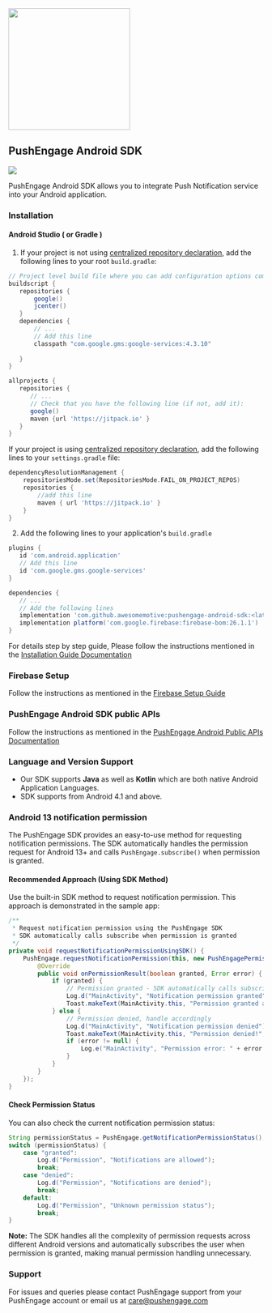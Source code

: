 <img src="https://assetscdn.pushengage.com/site_assets/img/pushengage-logo.png" width="240px"/>

## PushEngage Android SDK
[![](https://jitpack.io/v/awesomemotive/pushengage-android-sdk.svg)](https://jitpack.io/#awesomemotive/pushengage-android-sdk)

PushEngage Android SDK allows you to integrate Push Notification service into your Android application. 

### Installation

#### Android Studio ( or Gradle )

1. If your project is not using [centralized repository declaration](https://docs.gradle.org/current/userguide/declaring_repositories.html#sub:centralized-repository-declaration), add the following lines to your root `build.gradle`:
   
```groovy
// Project level build file where you can add configuration options common to all sub-projects/modules.
buildscript {
   repositories {
       google()
       jcenter()
   }
   dependencies {
       // ...
       // Add this line
       classpath "com.google.gms:google-services:4.3.10" 
       
   }
}

allprojects {
   repositories {
      // ...
      // Check that you have the following line (if not, add it):
      google()
      maven {url 'https://jitpack.io' }
   }
}
```
If your project is using [centralized repository declaration](https://docs.gradle.org/current/userguide/declaring_repositories.html#sub:centralized-repository-declaration), add the following lines to your `settings.gradle` file:

```groovy
dependencyResolutionManagement {
    repositoriesMode.set(RepositoriesMode.FAIL_ON_PROJECT_REPOS)
    repositories {
        //add this line
        maven { url 'https://jitpack.io' }
    }
}
```
   
2. Add the following lines to your application's `build.gradle`
   
```groovy
plugins {
   id 'com.android.application'
   // Add this line
   id 'com.google.gms.google-services'
}

dependencies {
   // ...
   // Add the following lines
   implementation 'com.github.awesomemotive:pushengage-android-sdk:<latestVersion>'
   implementation platform('com.google.firebase:firebase-bom:26.1.1')
}
```

For details step by step guide, Please follow the instructions mentioned in the [Installation Guide Documentation](https://www.pushengage.com/documentation/android-push-notification-sdk-setup/)
### Firebase Setup

Follow the instructions as mentioned in the [Firebase Setup Guide](https://www.pushengage.com/documentation/android-push-notification-sdk-setup/)

### PushEngage Android SDK public APIs

Follow the instructions as mentioned in the [PushEngage Android Public APIs Documentation](https://www.pushengage.com/documentation/android-push-notification-sdk-setup/)

### Language and Version Support

 - Our SDK supports **Java** as well as **Kotlin** which are both native Android Application Languages.
 - SDK supports from Android 4.1 and above.

### Android 13 notification permission

The PushEngage SDK provides an easy-to-use method for requesting notification permissions. The SDK automatically handles the permission request for Android 13+ and calls `PushEngage.subscribe()` when permission is granted.

#### Recommended Approach (Using SDK Method)
Use the built-in SDK method to request notification permission. This approach is demonstrated in the sample app:

```java
/**
 * Request notification permission using the PushEngage SDK
 * SDK automatically calls subscribe when permission is granted
 */
private void requestNotificationPermissionUsingSDK() {
    PushEngage.requestNotificationPermission(this, new PushEngagePermissionCallback() {
        @Override
        public void onPermissionResult(boolean granted, Error error) {
            if (granted) {
                // Permission granted - SDK automatically calls subscribe
                Log.d("MainActivity", "Notification permission granted");
                Toast.makeText(MainActivity.this, "Permission granted and subscribed!", Toast.LENGTH_SHORT).show();
            } else {
                // Permission denied, handle accordingly
                Log.d("MainActivity", "Notification permission denied");
                Toast.makeText(MainActivity.this, "Permission denied!", Toast.LENGTH_SHORT).show();
                if (error != null) {
                    Log.e("MainActivity", "Permission error: " + error.getMessage());
                }
            }
        }
    });
}
```

#### Check Permission Status
You can also check the current notification permission status:

```java
String permissionStatus = PushEngage.getNotificationPermissionStatus();
switch (permissionStatus) {
    case "granted":
        Log.d("Permission", "Notifications are allowed");
        break;
    case "denied":
        Log.d("Permission", "Notifications are denied");
        break;
    default:
        Log.d("Permission", "Unknown permission status");
        break;
}
```

**Note:** The SDK handles all the complexity of permission requests across different Android versions and automatically subscribes the user when permission is granted, making manual permission handling unnecessary.

### Support

For issues and queries please contact PushEngage support from your PushEngage account or email us at <care@pushengage.com>
